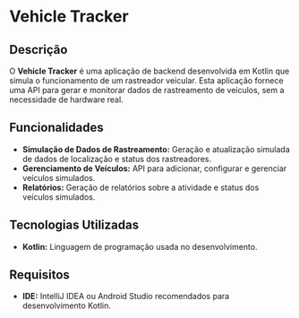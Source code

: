 # Vehicle Tracker

## Descrição

O **Vehicle Tracker** é uma aplicação de backend desenvolvida em Kotlin que simula o funcionamento de um rastreador veicular. Esta aplicação fornece uma API para gerar e monitorar dados de rastreamento de veículos, sem a necessidade de hardware real.

## Funcionalidades

- **Simulação de Dados de Rastreamento:** Geração e atualização simulada de dados de localização e status dos rastreadores.
- **Gerenciamento de Veículos:** API para adicionar, configurar e gerenciar veículos simulados.
- **Relatórios:** Geração de relatórios sobre a atividade e status dos veículos simulados.

## Tecnologias Utilizadas

- **Kotlin:** Linguagem de programação usada no desenvolvimento.

## Requisitos

- **IDE:** IntelliJ IDEA ou Android Studio recomendados para desenvolvimento Kotlin.
